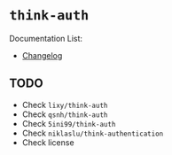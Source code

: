 # `think-auth`
Documentation List:
- [Changelog](CHANGELOG.md)

## TODO
- Check `lixy/think-auth`
- Check `qsnh/think-auth`
- Check `5ini99/think-auth`
- Check `niklaslu/think-authentication`
- Check license
